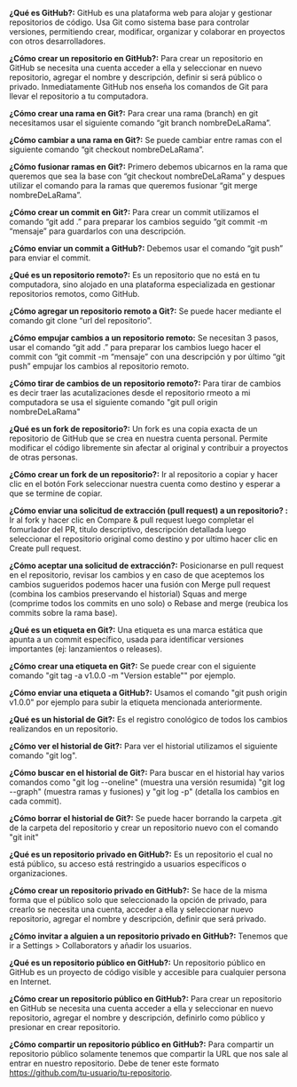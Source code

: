 **¿Qué es GitHub?:** GitHub es una plataforma web para alojar y gestionar repositorios de código. Usa Git como sistema base para controlar versiones, permitiendo crear, modificar, organizar y colaborar en proyectos con otros desarrolladores.

**¿Cómo crear un repositorio en GitHub?:** Para crear un repositorio en GitHub se necesita una cuenta acceder a ella y seleccionar en nuevo repositorio, agregar el nombre y descripción, definir si será público o privado. Inmediatamente GitHub nos enseña los comandos de Git para llevar el repositorio a tu computadora.

**¿Cómo crear una rama en Git?:** Para crear una rama (branch) en git necesitamos usar el siguiente comando “git branch nombreDeLaRama”.

**¿Cómo cambiar a una rama en Git?:** Se puede cambiar entre ramas con el siguiente comando “git checkout nombreDeLaRama”.

**¿Cómo fusionar ramas en Git?:** Primero debemos ubicarnos en la rama que queremos que sea la base con “git checkout nombreDeLaRama” y despues utilizar el comando para la ramas que queremos fusionar “git merge nombreDeLaRama”.

**¿Cómo crear un commit en Git?:** Para crear un commit utilizamos el comando “git add .” para preparar los cambios seguido “git commit -m “mensaje” para guardarlos con una descripción.

**¿Cómo enviar un commit a GitHub?:** Debemos usar el comando “git push” para enviar el commit.

**¿Qué es un repositorio remoto?:** Es un repositorio que no está en tu computadora, sino alojado en una plataforma especializada en gestionar repositorios remotos, como GitHub.

**¿Cómo agregar un repositorio remoto a Git?:** Se puede hacer mediante el comando
git clone “url del repositorio”.

**¿Cómo empujar cambios a un repositorio remoto:** Se necesitan 3 pasos, usar el comando “git add .” para preparar los cambios luego hacer el commit con “git commit -m “mensaje” con una descripción y por último “git push” empujar los cambios al repositorio remoto.

**¿Cómo tirar de cambios de un repositorio remoto?:** Para tirar de cambios es decir traer las acutalizaciones desde el repositorio rmeoto a mi computadora se usa el siguiente comando "git pull origin nombreDeLaRama"

**¿Qué es un fork de repositorio?:** Un fork es una copia exacta de un repositorio de GitHub que se crea en nuestra cuenta personal. Permite modificar el código libremente sin afectar al original y contribuir a proyectos de otras personas.

**¿Cómo crear un fork de un repositorio?:** Ir al repositorio a copiar y hacer clic en el botón Fork seleccionar nuestra cuenta como destino y esperar a que se termine de copiar.

**¿Cómo enviar una solicitud de extracción (pull request) a un repositorio? :** Ir al fork y hacer clic en Compare & pull request luego completar el fomurlador del PR, titulo descriptivo, descripción detallada luego seleccionar el repositorio original como destino y por ultimo hacer clic en Create pull request.

**¿Cómo aceptar una solicitud de extracción?:** Posicionarse en pull request en el repositorio, revisar los cambios y en caso de que aceptemos los cambios sugueridos podemos hacer una fusión con Merge pull request (combina los cambios preservando el historial) Squas and merge (comprime todos los commits en uno solo) o Rebase and merge (reubica los commits sobre la rama base).

**¿Qué es un etiqueta en Git?:** Una etiqueta es una marca estática que apunta a un commit específico, usada para identificar versiones importantes (ej: lanzamientos o releases).

**¿Cómo crear una etiqueta en Git?:** Se puede crear con el siguiente comando "git tag -a v1.0.0 -m "Version estable"" por ejemplo.

**¿Cómo enviar una etiqueta a GitHub?:** Usamos el comando "git push origin v1.0.0" por ejemplo para subir la etiqueta mencionada anteriormente.

**¿Qué es un historial de Git?:** Es el registro conológico de todos los cambios realizandos en un repositorio.

**¿Cómo ver el historial de Git?:** Para ver el historial utilizamos el siguiente comando "git log".

**¿Cómo buscar en el historial de Git?:** Para buscar en el historial hay varios comandos como "git log --oneline" (muestra una versión resumida) "git log --graph" (muestra ramas y fusiones) y "git log -p" (detalla los cambios en cada commit).

**¿Cómo borrar el historial de Git?:** Se puede hacer borrando la carpeta .git de la carpeta del repositorio y crear un repositorio nuevo con el comando "git init"

**¿Qué es un repositorio privado en GitHub?:** Es un repositorio el cual no está público, su acceso está restringido a usuarios específicos o organizaciones.

**¿Cómo crear un repositorio privado en GitHub?:** Se hace de la misma forma que el público solo que seleccionado la opción de privado, para crearlo se necesita una cuenta, acceder a ella y seleccionar nuevo repositorio, agregar el nombre y descripción, definir que será privado.

**¿Cómo invitar a alguien a un repositorio privado en GitHub?:** Tenemos que ir a Settings > Collaborators y añadir los usuarios.

**¿Qué es un repositorio público en GitHub?:** Un repositorio público en GitHub es un proyecto de código visible y accesible para cualquier persona en Internet. 

**¿Cómo crear un repositorio público en GitHub?:** Para crear un repositorio en GitHub se necesita una cuenta acceder a ella y seleccionar en nuevo repositorio, agregar el nombre y descripción, definirlo como público y presionar en crear repositorio.

**¿Cómo compartir un repositorio público en GitHub?:** Para compartir un repositorio público solamente tenemos que compartir la URL que nos sale al entrar en nuestro repositorio. Debe de tener este formato https://github.com/tu-usuario/tu-repositorio.